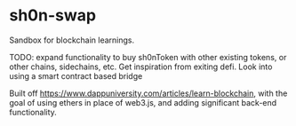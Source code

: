 # sh0n-swap
Sandbox for blockchain learnings.

TODO: expand functionality to buy sh0nToken with other existing tokens, or other chains, sidechains, etc. Get inspiration from exiting defi. Look into using a smart contract based bridge

Built off https://www.dappuniversity.com/articles/learn-blockchain, with the goal of using ethers in place of web3.js, and adding significant back-end functionality. 
